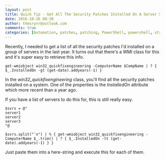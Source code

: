 ```yaml
---
layout: post
title: Quick Tip - Get All The Security Patches Installed On A Server Since A Specific Date
date: 2016-10-26 08:30
author: thmsrynr@outlook.com
comments: true
categories: [Automation, patches, patching, PowerShell, powershell, string manipulation, string manipulation, WMI, wmi]
---
```

Recently, I needed to get a list of all the security patches I'd installed on a group of servers in the last year. It turns out that there's a WMI class for this and it's super easy to retrieve this info.

```
get-wmiobject win32_quickfixengineering -ComputerName $CompName | ? { $_.InstalledOn -gt (get-date).addyears(-1) }
```

In the <em>win32_quickfixengineering</em> class, you'll find all the security patches installed on a system. One of the properties is the <em>InstalledOn</em> attribute which more recent than a year ago.

If you have a list of servers to do this for, this is still really easy.

```
$svrs = @"
server1
server2
server3
"@

$svrs.split("`n") | % { get-wmiobject win32_quickfixengineering -ComputerName $_.trim() | ? { $_.InstalledOn -lt (get-date).addyears(-1) } }
```

Just paste them into a here-string and execute this for each of them.
